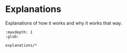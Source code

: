 # Explanations

Explanations of how it works and why it works that way.

```{toctree}
:maxdepth: 1
:glob:

explanations/*

